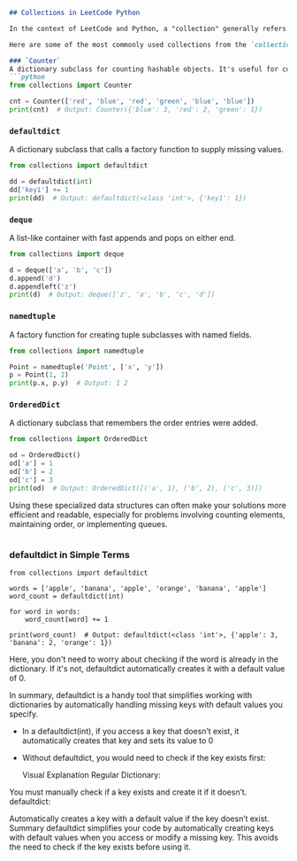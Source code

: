 ```markdown
## Collections in LeetCode Python

In the context of LeetCode and Python, a "collection" generally refers to a variety of data structures provided by the `collections` module in Python. The `collections` module implements specialized container datatypes providing alternatives to Python’s general-purpose built-in containers like `dict`, `list`, `set`, and `tuple`.

Here are some of the most commonly used collections from the `collections` module that you might encounter or find useful in solving LeetCode problems:

### `Counter`
A dictionary subclass for counting hashable objects. It's useful for counting occurrences of elements in an iterable.
```python
from collections import Counter

cnt = Counter(['red', 'blue', 'red', 'green', 'blue', 'blue'])
print(cnt)  # Output: Counter({'blue': 3, 'red': 2, 'green': 1})
```

### `defaultdict`
A dictionary subclass that calls a factory function to supply missing values.
```python
from collections import defaultdict

dd = defaultdict(int)
dd['key1'] += 1
print(dd)  # Output: defaultdict(<class 'int'>, {'key1': 1})
```

### `deque`
A list-like container with fast appends and pops on either end.
```python
from collections import deque

d = deque(['a', 'b', 'c'])
d.append('d')
d.appendleft('z')
print(d)  # Output: deque(['z', 'a', 'b', 'c', 'd'])
```

### `namedtuple`
A factory function for creating tuple subclasses with named fields.
```python
from collections import namedtuple

Point = namedtuple('Point', ['x', 'y'])
p = Point(1, 2)
print(p.x, p.y)  # Output: 1 2
```

### `OrderedDict`
A dictionary subclass that remembers the order entries were added.
```python
from collections import OrderedDict

od = OrderedDict()
od['a'] = 1
od['b'] = 2
od['c'] = 3
print(od)  # Output: OrderedDict([('a', 1), ('b', 2), ('c', 3)])
```

Using these specialized data structures can often make your solutions more efficient and readable, especially for problems involving counting elements, maintaining order, or implementing queues.

```
```
### defaultdict in Simple Terms
```
from collections import defaultdict

words = ['apple', 'banana', 'apple', 'orange', 'banana', 'apple']
word_count = defaultdict(int)

for word in words:
    word_count[word] += 1

print(word_count)  # Output: defaultdict(<class 'int'>, {'apple': 3, 'banana': 2, 'orange': 1})

```

Here, you don't need to worry about checking if the word is already in the dictionary. If it's not, defaultdict automatically creates it with a default value of 0.

In summary, defaultdict is a handy tool that simplifies working with dictionaries by automatically handling missing keys with default values you specify.


* In a defaultdict(int), if you access a key that doesn’t exist, it automatically creates that key and sets its value to 0 
* Without defaultdict, you would need to check if the key exists first:

  Visual Explanation
Regular Dictionary:

You must manually check if a key exists and create it if it doesn’t.
defaultdict:

Automatically creates a key with a default value if the key doesn’t exist.
Summary
defaultdict simplifies your code by automatically creating keys with default values when you access or modify a missing key.
This avoids the need to check if the key exists before using it.
